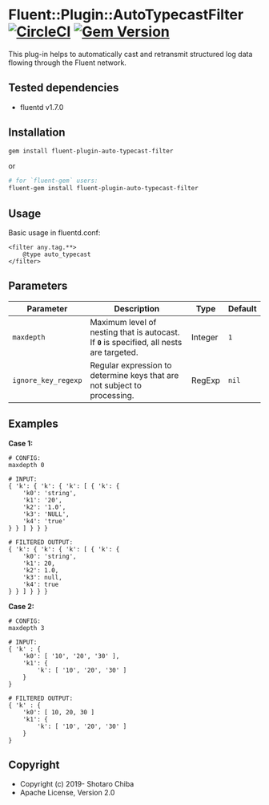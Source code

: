 # Fluent::Plugin::AutoTypecastFilter [![CircleCI](https://circleci.com/gh/s5o-c/fluent-plugin-auto-typecast-filter/tree/master.svg?style=svg)](https://circleci.com/gh/s5o-c/fluent-plugin-auto-typecast-filter/tree/master) [![Gem Version](https://badge.fury.io/rb/fluent-plugin-auto-typecast-filter.svg)](https://badge.fury.io/rb/fluent-plugin-auto-typecast-filter)

This plug-in helps to automatically cast and retransmit structured log data flowing through the Fluent network.

## Tested dependencies

* fluentd v1.7.0

## Installation

```sh
gem install fluent-plugin-auto-typecast-filter
```

or

```sh
# for `fluent-gem` users:
fluent-gem install fluent-plugin-auto-typecast-filter
```

## Usage

Basic usage in fluentd.conf:

```
<filter any.tag.**>
    @type auto_typecast
</filter>
```

## Parameters

| Parameter | Description | Type | Default |
---|---|---|---
| `maxdepth` | Maximum level of nesting that is autocast. If **`0`** is specified, all nests are targeted. | Integer | `1` |
| `ignore_key_regexp` | Regular expression to determine keys that are not subject to processing. | RegExp | `nil` |

## Examples

**Case 1:**

```plain
# CONFIG:
maxdepth 0

# INPUT:
{ 'k': { 'k': { 'k': [ { 'k': {
    'k0': 'string',
    'k1': '20',
    'k2': '1.0',
    'k3': 'NULL',
    'k4': 'true'
} } ] } } }

# FILTERED OUTPUT:
{ 'k': { 'k': { 'k': [ { 'k': {
    'k0': 'string',
    'k1': 20,
    'k2': 1.0,
    'k3': null,
    'k4': true
} } ] } } }
```

**Case 2:**

```plain
# CONFIG:
maxdepth 3

# INPUT:
{ 'k' : {
    'k0': [ '10', '20', '30' ],
    'k1': {
        'k': [ '10', '20', '30' ]
    }
}

# FILTERED OUTPUT:
{ 'k' : {
    'k0': [ 10, 20, 30 ]
    'k1': {
        'k': [ '10', '20', '30' ]
    }
}
```

## Copyright

* Copyright (c) 2019- Shotaro Chiba
* Apache License, Version 2.0
